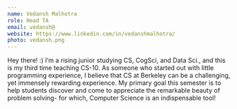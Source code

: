 ```yaml
---
name: Vedansh Malhotra
role: Head TA
email: vedansh@
website: https://www.linkedin.com/in/vedanshmalhotra/
photo: vedansh.png
---
```

Hey there! :) I’m a rising junior studying CS, CogSci, and Data Sci., and this is my third time teaching CS-10. As someone who started out with little programming experience, I believe that CS at Berkeley can be a challenging, yet immensely rewarding experience. My primary goal this semester is to help students discover and come to appreciate the remarkable beauty of problem solving- for which, Computer Science is an indispensable tool!
